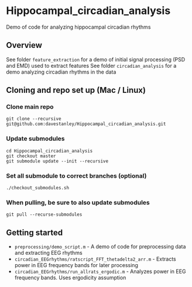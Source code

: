 Hippocampal_circadian_analysis
==========================

Demo of code for analyzing hippocampal circadian rhythms

Overview
--------

See folder `feature_extraction` for a demo of initial signal processing (PSD and EMD) used to extract features
See folder `circadian_analysis` for a demo analyzing circadian rhythms in the data



Cloning and repo set up (Mac / Linux)
--------

### Clone main repo
	git clone --recursive git@github.com:davestanley/Hippocampal_circadian_analysis.git
  
### Update submodules
	cd Hippocampal_circadian_analysis
	git checkout master
	git submodule update --init --recursive
	
### Set all submodule to correct branches (optional)
	./checkout_submodules.sh

### When pulling, be sure to also update submodules
	git pull --recurse-submodules	


Getting started
--------
- `preprocessing/demo_script.m` - A demo of code for preprocessing data and extracting EEG rhythms
- `circadian_EEGrhythms/ratscript_FFT_thetadelta2_arr.m` - Extracts power in EEG frequency bands for later processing
- `circadian_EEGrhythms/run_allrats_ergodic.m` - Analyzes power in EEG frequency bands. Uses ergodicity assumption
